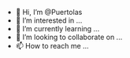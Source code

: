 - 👋 Hi, I’m @Puertolas
- 👀 I’m interested in ...
- 🌱 I’m currently learning ...
- 💞️ I’m looking to collaborate on ...
- 📫 How to reach me ...

<!---
Puertolas/Puertolas is a ✨ special ✨ repository because its `README.md` (this file) appears on your GitHub profile.
You can click the Preview link to take a look at your changes.
--->
